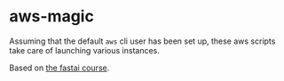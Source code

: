 # aws-magic

Assuming that the default `aws` cli user has been set up, these aws scripts take care of launching various instances.

Based on [the fastai course](https://github.com/fastai/courses/tree/master/setup).
